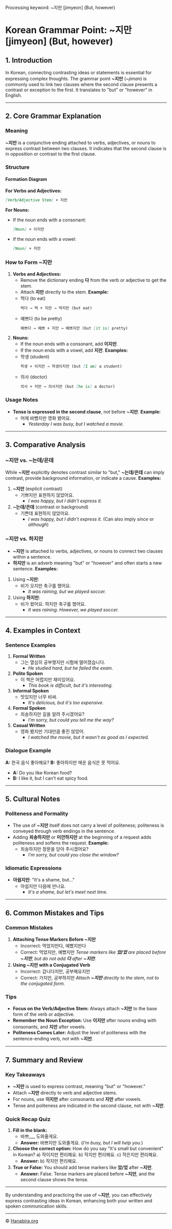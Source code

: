 Processing keyword: ~지만 [jimyeon] (But, however)
# Korean Grammar Point: ~지만 [jimyeon] (But, however)

## 1. Introduction
In Korean, connecting contrasting ideas or statements is essential for expressing complex thoughts. The grammar point **~지만** (*~jiman*) is commonly used to link two clauses where the second clause presents a contrast or exception to the first. It translates to "but" or "however" in English.

---
## 2. Core Grammar Explanation
### Meaning
**~지만** is a conjunctive ending attached to verbs, adjectives, or nouns to express contrast between two clauses. It indicates that the second clause is in opposition or contrast to the first clause.
### Structure
#### Formation Diagram
**For Verbs and Adjectives:**
```markdown
[Verb/Adjective Stem] + 지만
```
**For Nouns:**
- If the noun ends with a consonant:
  ```markdown
  [Noun] + 이지만
  ```
- If the noun ends with a vowel:
  ```markdown
  [Noun] + 지만
  ```
### How to Form **~지만**
1. **Verbs and Adjectives:**
   - Remove the dictionary ending **다** from the verb or adjective to get the stem.
   - Attach **지만** directly to the stem.
   **Example:**
   - 먹다 (to eat)
     ```markdown
     먹다 → 먹 + 지만 → 먹지만 (but eat)
     ```
   - 예쁘다 (to be pretty)
     ```markdown
     예쁘다 → 예쁘 + 지만 → 예쁘지만 (but [it is] pretty)
     ```
2. **Nouns:**
   - If the noun ends with a consonant, add **이지만**.
   - If the noun ends with a vowel, add **지만**.
   **Examples:**
   - 학생 (student)
     ```markdown
     학생 + 이지만 → 학생이지만 (but [I am] a student)
     ```
   - 의사 (doctor)
     ```markdown
     의사 + 지만 → 의사지만 (but [he is] a doctor)
     ```
### Usage Notes
- **Tense is expressed in the second clause**, not before **~지만**.
  **Example:**
  - 어제 바빴지만 영화 봤어요.
    - *Yesterday I was busy, but I watched a movie.*
---
## 3. Comparative Analysis
### **~지만** vs. **~는데/은데**
While **~지만** explicitly denotes contrast similar to "but," **~는데/은데** can imply contrast, provide background information, or indicate a cause.
**Examples:**
1. **~지만** (explicit contrast)
   - 기쁘지만 표현하지 않았어요.
     - *I was happy, but I didn't express it.*
2. **~는데/은데** (contrast or background)
   - 기쁜데 표현하지 않았어요.
     - *I was happy, but I didn't express it.* (Can also imply *since* or *although*)
### **~지만** vs. **하지만**
- **~지만** is attached to verbs, adjectives, or nouns to connect two clauses within a sentence.
- **하지만** is an adverb meaning "but" or "however" and often starts a new sentence.
**Examples:**
1. Using **~지만**:
   - 비가 오지만 축구를 했어요.
     - *It was raining, but we played soccer.*
2. Using **하지만**:
   - 비가 왔어요. 하지만 축구를 했어요.
     - *It was raining. However, we played soccer.*
---
## 4. Examples in Context
### Sentence Examples
1. **Formal Written**
   - 그는 열심히 공부했지만 시험에 떨어졌습니다.
     - *He studied hard, but he failed the exam.*
2. **Polite Spoken**
   - 이 책은 어렵지만 재미있어요.
     - *This book is difficult, but it's interesting.*
3. **Informal Spoken**
   - 맛있지만 너무 비싸.
     - *It's delicious, but it's too expensive.*
4. **Formal Spoken**
   - 죄송하지만 길을 알려 주시겠어요?
     - *I'm sorry, but could you tell me the way?*
5. **Casual Written**
   - 영화 봤지만 기대만큼 좋진 않았어.
     - *I watched the movie, but it wasn't as good as I expected.*
### Dialogue Example
**A:** 한국 음식 좋아해요?
**B:** 좋아하지만 매운 음식은 못 먹어요.
- **A:** Do you like Korean food?
- **B:** I like it, but I can't eat spicy food.
---
## 5. Cultural Notes
### Politeness and Formality
- The use of **~지만** itself does not carry a level of politeness; politeness is conveyed through verb endings in the sentence.
- Adding **죄송하지만** or **미안하지만** at the beginning of a request adds politeness and softens the request.
  **Example:**
  - 죄송하지만 창문을 닫아 주시겠어요?
    - *I'm sorry, but could you close the window?*
### Idiomatic Expressions
- **아쉽지만**: "It's a shame, but..."
  - 아쉽지만 다음에 만나요.
    - *It's a shame, but let's meet next time.*
---
## 6. Common Mistakes and Tips
### Common Mistakes
1. **Attaching Tense Markers Before ~지만**
   - Incorrect: 먹었지만다, 예뻤지만다
   - Correct: 먹었지만, 예뻤지만
   *Tense markers like **았/었** are placed before **~지만**, but do not add **다** after **~지만**.*
2. **Using **~지만** with a Conjugated Verb**
   - Incorrect: 갑니다지만, 공부해요지만
   - Correct: 가지만, 공부하지만
   *Attach **~지만** directly to the stem, not to the conjugated form.*
### Tips
- **Focus on the Verb/Adjective Stem:** Always attach **~지만** to the base form of the verb or adjective.
- **Remember the Noun Exception:** Use **이지만** after nouns ending with consonants, and **지만** after vowels.
- **Politeness Comes Later:** Adjust the level of politeness with the sentence-ending verb, not with **~지만**.
---
## 7. Summary and Review
### Key Takeaways
- **~지만** is used to express contrast, meaning "but" or "however."
- Attach **~지만** directly to verb and adjective stems.
- For nouns, use **이지만** after consonants and **지만** after vowels.
- Tense and politeness are indicated in the second clause, not with **~지만**.
### Quick Recap Quiz
1. **Fill in the blank:**
   - 바쁘___ 도와줄게요.
   - **Answer:** 바쁘지만 도와줄게요. (*I'm busy, but I will help you.*)
2. **Choose the correct option:**
   How do you say "It's small but convenient" in Korean?
   a) 작이지만 편리해요.
   b) 작지만 편리해요.
   c) 작은지만 편리해요.
   - **Answer:** b) 작지만 편리해요.
3. **True or False:**
   You should add tense markers like **았/었** after **~지만**.
   - **Answer:** False. Tense markers are placed before **~지만**, and the second clause shows the tense.
---
By understanding and practicing the use of **~지만**, you can effectively express contrasting ideas in Korean, enhancing both your written and spoken communication skills.

---
© [Hanabira.org](https://hanabira.org)
